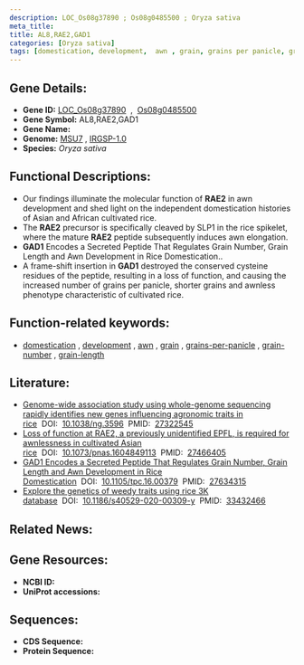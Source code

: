 ```yaml
---
description: LOC_Os08g37890 ; Os08g0485500 ; Oryza sativa
meta_title:
title: AL8,RAE2,GAD1
categories: [Oryza sativa]
tags: [domestication, development,  awn , grain, grains per panicle, grain number, grain length]
---
```


## Gene Details:
- **Gene ID:** [LOC_Os08g37890](http://rice.uga.edu/cgi-bin/ORF_infopage.cgi?orf=LOC_Os08g37890)  &nbsp;,&nbsp; [Os08g0485500](https://rapdb.dna.affrc.go.jp/locus/?name=Os08g0485500)  
- **Gene Symbol:** AL8,RAE2,GAD1
- **Gene Name:**
- **Genome:**  [MSU7](http://rice.uga.edu/)&nbsp;,&nbsp;[IRGSP-1.0](https://rapdb.dna.affrc.go.jp/download/irgsp1.html)
- **Species:** *Oryza sativa*

## Functional Descriptions:
   - Our findings illuminate the molecular function of **RAE2** in awn development and shed light on the independent domestication histories of Asian and African cultivated rice.
   - The **RAE2** precursor is specifically cleaved by SLP1 in the rice spikelet, where the mature **RAE2** peptide subsequently induces awn elongation.
   - **GAD1** Encodes a Secreted Peptide That Regulates Grain Number, Grain Length and Awn Development in Rice Domestication..
   - A frame-shift insertion in **GAD1** destroyed the conserved cysteine residues of the peptide, resulting in a loss of function, and causing the increased number of grains per panicle, shorter grains and awnless phenotype characteristic of cultivated rice.

## Function-related keywords:
   - [domestication](/tags/domestication/)&nbsp;,&nbsp;[development](/tags/development/)&nbsp;,&nbsp;[awn](/tags/awn/)&nbsp;,&nbsp;[grain](/tags/grain/)&nbsp;,&nbsp;[grains-per-panicle](/tags/grains-per-panicle/)&nbsp;,&nbsp;[grain-number](/tags/grain-number/)&nbsp;,&nbsp;[grain-length](/tags/grain-length/)

## Literature:
   - [Genome-wide association study using whole-genome sequencing rapidly identifies new genes influencing agronomic traits in rice](https://www.doi.org/10.1038/ng.3596)&nbsp;&nbsp;DOI:&nbsp;&nbsp;[10.1038/ng.3596](https://www.doi.org/10.1038/ng.3596)&nbsp;&nbsp;PMID:&nbsp;&nbsp;[27322545](https://pubmed.ncbi.nlm.nih.gov/27322545/)
   - [Loss of function at RAE2, a previously unidentified EPFL, is required for awnlessness in cultivated Asian rice](https://www.doi.org/10.1073/pnas.1604849113)&nbsp;&nbsp;DOI:&nbsp;&nbsp;[10.1073/pnas.1604849113](https://www.doi.org/10.1073/pnas.1604849113)&nbsp;&nbsp;PMID:&nbsp;&nbsp;[27466405](https://pubmed.ncbi.nlm.nih.gov/27466405/)
   - [GAD1 Encodes a Secreted Peptide That Regulates Grain Number, Grain Length and Awn Development in Rice Domestication](https://www.doi.org/10.1105/tpc.16.00379)&nbsp;&nbsp;DOI:&nbsp;&nbsp;[10.1105/tpc.16.00379](https://www.doi.org/10.1105/tpc.16.00379)&nbsp;&nbsp;PMID:&nbsp;&nbsp;[27634315](https://pubmed.ncbi.nlm.nih.gov/27634315/)
   - [Explore the genetics of weedy traits using rice 3K database](https://www.doi.org/10.1186/s40529-020-00309-y)&nbsp;&nbsp;DOI:&nbsp;&nbsp;[10.1186/s40529-020-00309-y](https://www.doi.org/10.1186/s40529-020-00309-y)&nbsp;&nbsp;PMID:&nbsp;&nbsp;[33432466](https://pubmed.ncbi.nlm.nih.gov/33432466/)

## Related News:

## Gene Resources:
- **NCBI ID:**  []()
- **UniProt accessions:** [](https://www.uniprot.org/uniprotkb//entry)

## Sequences:
- **CDS Sequence:**
- **Protein Sequence:**

